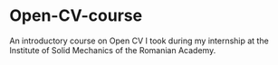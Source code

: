 # Open-CV-course
An introductory course on Open CV I took during my internship at the Institute of Solid Mechanics of the Romanian Academy.
